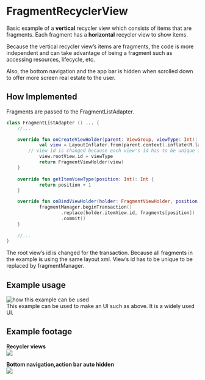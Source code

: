 # FragmentRecyclerView
Basic example of a **vertical** recycler view which consists of items that are fragments. 
Each fragment has a **horizontal** recycler view to show  items.

Because the vertical recycler view’s items are fragments, the code is more independent and can take advantage of being a fragment such as accessing resources, lifecycle, etc.

Also, the bottom navigation and the app bar is hidden when scrolled down to offer more screen real estate to the user.

## How Implemented
Fragments are passed to the FragmentListAdapter.
```kotlin
class FragmentListAdapter () ... {
	//...

	override fun onCreateViewHolder(parent: ViewGroup, viewType: Int): FragmentViewHolder {
    		val view = LayoutInflater.from(parent.context).inflate(R.layout.item_fragment, parent, false)
		// view id is changed because each view's id has to be unique in order to be replaced by the fragmentManager.
	    	view.rootView.id = viewType
    		return FragmentViewHolder(view)
	}
	
	override fun getItemViewType(position: Int): Int {
	    	return position + 1
	}

	override fun onBindViewHolder(holder: FragmentViewHolder, position: Int) {
    		fragmentManager.beginTransaction()
            		.replace(holder.itemView.id, fragments[position])
	            	.commit()
	}
	
	//...
}
```
  
The root view’s id is changed for the transaction. Because all fragments in the example is using the same layout xml. View’s id has to be unique to be replaced by fragmentManager.   
  


## Example usage
![how this example can be used](https://i.stack.imgur.com/FoXkc.png)  
This example can be used to make an UI such as above. It is a widely used UI.

## Example footage
**Recycler views**  
![](https://drive.google.com/file/d/1ScKpU05XUKJwflMxWJqZLahGjEQriao7/view)

**Bottom navigation,action bar auto hidden**   
![](https://drive.google.com/open?id=15VdJRltPc_VyxV6zczNtgyXzvuvF4kFs/view)

